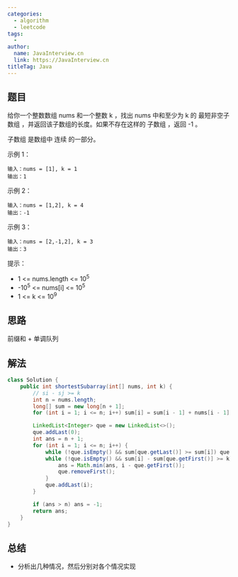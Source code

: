 ```yaml
---
categories:
  - algorithm
  - leetcode
tags:
  - 
author: 
  name: JavaInterview.cn
  link: https://JavaInterview.cn
titleTag: Java
---
```


## 题目

给你一个整数数组 nums 和一个整数 k ，找出 nums 中和至少为 k 的 最短非空子数组 ，并返回该子数组的长度。如果不存在这样的 子数组 ，返回 -1 。

子数组 是数组中 连续 的一部分。



示例 1：

    输入：nums = [1], k = 1
    输出：1
示例 2：

    输入：nums = [1,2], k = 4
    输出：-1
示例 3：

    输入：nums = [2,-1,2], k = 3
    输出：3


提示：

* 1 <= nums.length <= 10<sup>5</sup>
* -10<sup>5</sup> <= nums[i] <= 10<sup>5</sup>
* 1 <= k <= 10<sup>9</sup>


## 思路

前缀和 + 单调队列

## 解法
```java
class Solution {
    public int shortestSubarray(int[] nums, int k) {
        // si - sj >= k
        int n = nums.length;
        long[] sum = new long[n + 1];
        for (int i = 1; i <= n; i++) sum[i] = sum[i - 1] + nums[i - 1];

        LinkedList<Integer> que = new LinkedList<>();
        que.addLast(0);
        int ans = n + 1;
        for (int i = 1; i <= n; i++) {
            while (!que.isEmpty() && sum[que.getLast()] >= sum[i]) que.removeLast();
            while (!que.isEmpty() && sum[i] - sum[que.getFirst()] >= k) {
                ans = Math.min(ans, i - que.getFirst());
                que.removeFirst();
            }
            que.addLast(i);
        }

        if (ans > n) ans = -1;
        return ans;
    }
}
```

## 总结

- 分析出几种情况，然后分别对各个情况实现 
